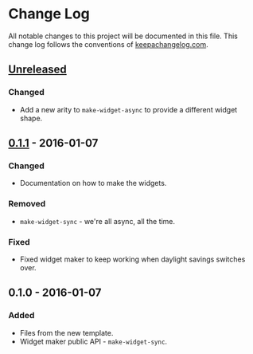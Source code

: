 # Change Log
All notable changes to this project will be documented in this file. This change log follows the conventions of [keepachangelog.com](http://keepachangelog.com/).

## [Unreleased][unreleased]
### Changed
- Add a new arity to `make-widget-async` to provide a different widget shape.

## [0.1.1] - 2016-01-07
### Changed
- Documentation on how to make the widgets.

### Removed
- `make-widget-sync` - we're all async, all the time.

### Fixed
- Fixed widget maker to keep working when daylight savings switches over.

## 0.1.0 - 2016-01-07
### Added
- Files from the new template.
- Widget maker public API - `make-widget-sync`.

[unreleased]: https://github.com/your-name/cljs-secretary/compare/0.1.1...HEAD
[0.1.1]: https://github.com/your-name/cljs-secretary/compare/0.1.0...0.1.1
